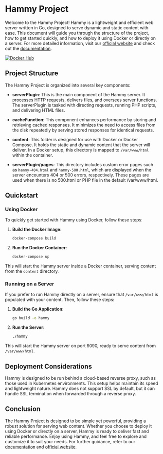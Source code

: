 # Hammy Project

Welcome to the Hammy Project! Hammy is a lightweight and efficient web server written in Go, designed to serve dynamic and static content with ease. This document will guide you through the structure of the project, how to get started quickly, and how to deploy it using Docker or directly on a server. For more detailed information, visit our [official website](https://gohammy.org) and check out the [documentation](https://gohammy.org/docs).

[![Docker Hub](https://img.shields.io/badge/Docker%20Hub-View%20Image-blue)](https://hub.docker.com/r/gohammy/hammy)

## Project Structure

The Hammy Project is organized into several key components:

- **serverPlugin**: This is the main component of the Hammy server. It processes HTTP requests, delivers files, and oversees server functions. The serverPlugin is tasked with directing requests, running PHP scripts, and delivering HTML files.

- **cacheFunction**: This component enhances performance by storing and retrieving cached responses. It minimizes the need to access files from the disk repeatedly by serving stored responses for identical requests.

- **content**: This folder is designed for use with Docker or Docker Compose. It holds the static and dynamic content that the server will deliver. In a Docker setup, this directory is mapped to `/var/www/html` within the container.

- **serverPlugin/pages**: This directory includes custom error pages such as `hammy-404.html` and `hammy-500.html`, which are displayed when the server encounters 404 or 500 errors, respectively. These pages are used when there is no 500.html or PHP file in the default /var/www/html.

## Quickstart

### Using Docker

To quickly get started with Hammy using Docker, follow these steps:

1. **Build the Docker Image**:

   ```bash
   docker-compose build
   ```

2. **Run the Docker Container**:
   ```bash
   docker-compose up
   ```

This will start the Hammy server inside a Docker container, serving content from the `content` directory.

### Running on a Server

If you prefer to run Hammy directly on a server, ensure that `/var/www/html` is populated with your content. Then, follow these steps:

1. **Build the Go Application**:

   ```bash
   go build -o hammy
   ```

2. **Run the Server**:
   ```bash
   ./hammy
   ```

This will start the Hammy server on port 9090, ready to serve content from `/var/www/html`.

## Deployment Considerations

Hammy is designed to be run behind a cloud-based reverse proxy, such as those used in Kubernetes environments. This setup helps maintain its speed and lightweight nature. Hammy does not support SSL by default, but it can handle SSL termination when forwarded through a reverse proxy.

## Conclusion

The Hammy Project is designed to be simple yet powerful, providing a robust solution for serving web content. Whether you choose to deploy it using Docker or directly on a server, Hammy is ready to deliver fast and reliable performance. Enjoy using Hammy, and feel free to explore and customize it to suit your needs. For further guidance, refer to our [documentation](https://gohammy.org/docs) and [official website](https://gohammy.org).
